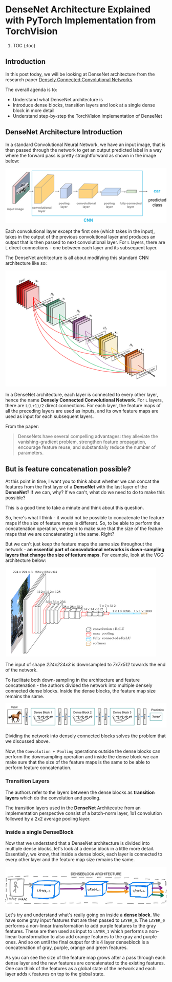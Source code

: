 # DenseNet Architecture Explained with PyTorch Implementation from TorchVision

1. TOC 
{:toc}

## Introduction 
In this post today, we will be looking at DenseNet architecture from the research paper [Densely Connected Convolutional Networks](https://arxiv.org/abs/1608.06993).

The overall agenda is to:
- Understand what DenseNet architecture is
- Introduce dense blocks, transition layers and look at a single dense block in more detail
- Understand step-by-step the TorchVision implementation of DenseNet

## DenseNet Architecture Introduction

In a standard Convolutional Neural Network, we have an input image, that is then passed through the network to get an output predicted label in a way where the forward pass is pretty straightforward as shown in the image below:

![](/images/CNN.png "fig-1 Convolutional Neural Network; src: https://cezannec.github.io/Convolutional_Neural_Networks/")

Each convolutional layer except the first one (which takes in the input), takes in the output of the previous convolutional layer and produces an output that is then passed to next convolutional layer. For `L` layers, there are `L` direct connections - one between each layer and its subsequent layer.  

The DenseNet architecture is all about modifying this standard CNN architecture like so:

![](/images/densenet.png "fig-2 DenseNet Architecture")

In a DenseNet architecture, each layer is connected to every other layer, hence the name **Densely Connected Convolutional Network**. For `L` layers, there are `L(L+1)/2` direct connections. For each layer, the feature maps of all the preceding layers are used as inputs, and its own feature maps are used as input for each subsequent layers.

From the paper: 
> DenseNets have several compelling advantages: they alleviate the vanishing-gradient problem, strengthen feature propagation, encourage feature reuse, and substantially reduce the number of parameters.

## But is feature concatenation possible? 
At this point in time, I want you to think about whether we can concat the features from the first layer of a **DenseNet** with the last layer of the **DenseNet**? If we can, why? If we can't, what do we need to do to make this possible? 

This is a good time to take a minute and think about this question. 

So, here's what I think - it would not be possible to concatenate the feature maps if the size of feature maps is different. So, to be able to perform the concatenation operation, we need to make sure that the size of the feature maps that we are concatenating is the same. Right?

But we can't just keep the feature maps the same size throughout the network - **an essential part of concvolutional networks is down-sampling layers that change the size of feature maps**. For example, look at the VGG architecture below: 

![](/images/imagenet_vgg16.png "fig-4 VGG architecture")

The input of shape *224x224x3* is downsampled to *7x7x512* towards the end of the network. 

To facilitate both down-sampling in the architecture and feature concatenation - the authors divided the network into multiple densely connected dense blocks. Inside the dense blocks, the feature map size remains the same.

![](/images/denseblock.png "fig-3 A DenseNet Architecture with 3 dense blocks")

Dividing the network into densely connected blocks solves the problem that we discussed above. 

Now, the `Convolution + Pooling` operations outside the dense blocks can perform the downsampling operation and inside the dense block we can make sure that the size of the feature maps is the same to be able to perform feature concatenation. 

### Transition Layers
The authors refer to the layers between the dense blocks as **transition layers** which do the convolution and pooling. 

The transition layers used in the **DenseNet** Architecutre from an implementation perspective consist of a batch-norm layer, 1x1 convolution followed by a 2x2 average pooling layer.

### Inside a single DenseBlock
Now that we understand that a DenseNet architecture is divided into multiple dense blocks, let's look at a dense block in a little more detail. Essentially, we know, that inside a dense block, each layer is connected to every other layer and the feature map size remains the same. 

![](/images/denseblock_single.jpeg "fig-4 A view inside the dense block")

Let's try and understand what's really going on inside a **dense block**. We have some gray input features that are then passed to `LAYER_0`. The `LAYER_0` performs a non-linear transformation to add purple features to the gray features. These are then used as input to `LAYER_1` which performs a non-linear transformation to also add orange features to the gray and purple ones. And so on until the final output for this 4 layer denseblock is a concatenation of gray, purple, orange and green features. 

As you can see the size of the feature map grows after a pass through each dense layer and the new features are concatenated to the existing features. One can think of the features as a global state of the network and each layer adds `K` features on top to the global state.